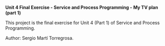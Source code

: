 **Unit 4 Final Exercise - Service and Process Programming -**
**My TV plan (part 1)**
<p>This project is the final exercise for Unit 4 (Part 1) of Service and Process Programming.</p>
<p>Author: Sergio Martí Torregrosa.</p>